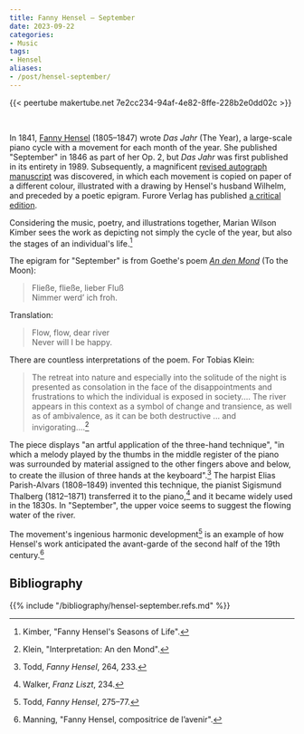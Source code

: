 ```yaml
---
title: Fanny Hensel – September
date: 2023-09-22
categories:
- Music
tags:
- Hensel
aliases:
- /post/hensel-september/
---
```


{{< peertube makertube.net 7e2cc234-94af-4e82-8ffe-228b2e0dd02c >}}

<br>

In 1841, [Fanny Hensel](https://en.wikipedia.org/wiki/Fanny_Mendelssohn)
(1805–1847) wrote *Das Jahr* (The Year), a
large-scale piano cycle with a movement for each month of the
year. She published "September" in 1846 as part of her Op. 2, but *Das
Jahr* was first published in its entirety in 1989. Subsequently, a
magnificent [revised autograph
manuscript](http://resolver.staatsbibliothek-berlin.de/SBB00019D1B00000000)
was discovered, in which each movement is copied on paper of a
different colour, illustrated with a drawing by Hensel's husband
Wilhelm, and preceded by a poetic epigram. Furore Verlag has
published [a critical edition](https://furore-verlag.de/en/produkt/das-jahr-moderne-notenedition-2/).

Considering the music, poetry, and illustrations together, Marian
Wilson Kimber sees the work as depicting not simply the cycle of the
year, but also the stages of an individual's life.[^Kimber]

The epigram for "September" is from Goethe's poem [*An den
Mond*](https://de.wikisource.org/wiki/An_den_Mond) (To the Moon):

> Fließe, fließe, lieber Fluß<br>
> Nimmer werd’ ich froh.

Translation:

> Flow, flow, dear river<br>
> Never will I be happy.

There are countless interpretations of the poem. For Tobias Klein:

> The retreat into nature and especially into the solitude of the
> night is presented as consolation in the face of the disappointments
> and frustrations to which the individual is exposed in
> society.... The river appears in this context as a symbol of change
> and transience, as well as of ambivalence, as it can be both
> destructive ... and invigorating....[^Klein]

The piece displays "an artful application of the three-hand
technique", "in which a melody played by the thumbs in the middle
register of the piano was surrounded by material assigned to the other
fingers above and below, to create the illusion of three hands at the
keyboard".[^Todd_three_hand_technique] The harpist Elias Parish-Alvars
(1808–1849) invented this technique, the pianist Sigismund Thalberg
(1812–1871) transferred it to the piano,[^Walker] and it became widely
used in the 1830s. In "September", the upper voice seems to suggest
the flowing water of the river.

The movement's ingenious harmonic development[^Todd_September] is an
example of how Hensel's work anticipated the avant-garde of the second
half of the 19th century.[^Manning]

## Bibliography

{{% include "/bibliography/hensel-september.refs.md" %}}

[^Kimber]: Kimber, "Fanny Hensel's Seasons of Life".
[^Klein]: Klein, "Interpretation: An den Mond".
[^Walker]: Walker, *Franz Liszt*, 234.
[^Todd_three_hand_technique]: Todd, *Fanny Hensel*, 264, 233.
[^Todd_September]: Todd, *Fanny Hensel*, 275–77.
[^Manning]: Manning, "Fanny Hensel, compositrice de l’avenir".

